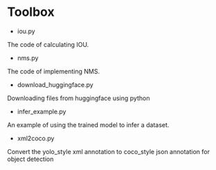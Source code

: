 # Toolbox

* iou.py  

The code of calculating IOU.
* nms.py

The code of implementing NMS.

* download_huggingface.py

Downloading files from huggingface using python

* infer_example.py

An example of using the trained model to infer a dataset.

* xml2coco.py

Convert the yolo_style xml annotation to coco_style json annotation for object detection
